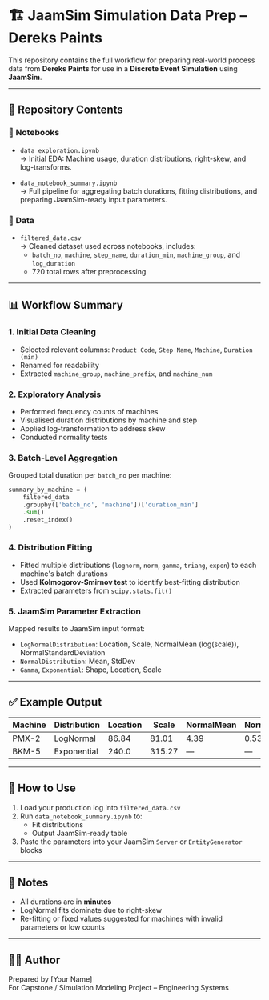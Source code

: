 # 🏗️ JaamSim Simulation Data Prep – Dereks Paints

This repository contains the full workflow for preparing real-world process data from **Dereks Paints** for use in a **Discrete Event Simulation** using **JaamSim**.

---

## 📁 Repository Contents

### 🧪 Notebooks
- `data_exploration.ipynb`  
  → Initial EDA: Machine usage, duration distributions, right-skew, and log-transforms.
  
- `data_notebook_summary.ipynb`  
  → Full pipeline for aggregating batch durations, fitting distributions, and preparing JaamSim-ready input parameters.

### 📂 Data
- `filtered_data.csv`  
  → Cleaned dataset used across notebooks, includes:
  - `batch_no`, `machine`, `step_name`, `duration_min`, `machine_group`, and `log_duration`
  - 720 total rows after preprocessing

---

## 📊 Workflow Summary

### 1. **Initial Data Cleaning**
- Selected relevant columns: `Product Code`, `Step Name`, `Machine`, `Duration (min)`
- Renamed for readability
- Extracted `machine_group`, `machine_prefix`, and `machine_num`

### 2. **Exploratory Analysis**
- Performed frequency counts of machines
- Visualised duration distributions by machine and step
- Applied log-transformation to address skew
- Conducted normality tests

### 3. **Batch-Level Aggregation**
Grouped total duration per `batch_no` per machine:
```python
summary_by_machine = (
    filtered_data
    .groupby(['batch_no', 'machine'])['duration_min']
    .sum()
    .reset_index()
)
```

### 4. **Distribution Fitting**
- Fitted multiple distributions (`lognorm`, `norm`, `gamma`, `triang`, `expon`) to each machine's batch durations
- Used **Kolmogorov-Smirnov test** to identify best-fitting distribution
- Extracted parameters from `scipy.stats.fit()`

### 5. **JaamSim Parameter Extraction**
Mapped results to JaamSim input format:
- `LogNormalDistribution`: Location, Scale, NormalMean (log(scale)), NormalStandardDeviation
- `NormalDistribution`: Mean, StdDev
- `Gamma`, `Exponential`: Shape, Location, Scale

---

## ✅ Example Output

| Machine | Distribution | Location | Scale | NormalMean | NormalSD |
|---------|--------------|----------|-------|------------|----------|
| PMX-2   | LogNormal    | 86.84    | 81.01 | 4.39       | 0.53     |
| BKM-5   | Exponential  | 240.0    | 315.27| —          | —        |

---

## 🚀 How to Use

1. Load your production log into `filtered_data.csv`
2. Run `data_notebook_summary.ipynb` to:
   - Fit distributions
   - Output JaamSim-ready table
3. Paste the parameters into your JaamSim `Server` or `EntityGenerator` blocks

---

## 📌 Notes

- All durations are in **minutes**
- LogNormal fits dominate due to right-skew
- Re-fitting or fixed values suggested for machines with invalid parameters or low counts

---

## 👨‍💻 Author
Prepared by [Your Name]  
For Capstone / Simulation Modeling Project – Engineering Systems

